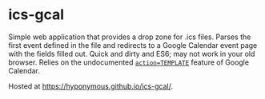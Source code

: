 # ics-gcal

Simple web application that provides a drop zone for .ics files. Parses the first event defined in the file and redirects to a Google Calendar event page with the fields filled out. Quick and dirty and ES6; may not work in your old browser. Relies on the undocumented [`action=TEMPLATE`](https://stackoverflow.com/questions/22757908/google-calendar-render-action-template-parameter-documentation#) feature of Google Calendar.

Hosted at https://hyponymous.github.io/ics-gcal/.

